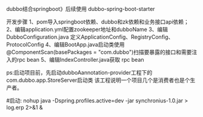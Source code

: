 dubbo结合springboot》后续使用 dubbo-spring-boot-starter


开发步骤
1、pom导入springboot依赖、dubbo和zk依赖和业务接口api依赖；
2、编辑application.yml配置zookeeper地址和dubboName
3、编辑DubboConfiguration.java 定义ApplicationConfig、RegistryConfig、ProtocolConfig
4、编辑BootApp.java启动类使用@ComponentScan(basePackages = "com.dubbo")扫描要暴露的接口和需要注入的rpc bean
5、编辑IndexController.java获取 rpc bean


ps:启动项目前，先启动dubboAannotation-provider工程下的com.dubbo.app.StoreServer启动类
该工程说明一个项目几个是消费者也是个生产者。


#启动: nohup java   -Dspring.profiles.active=dev -jar synchronius-1.0.jar >  log.erp 2>&1 &
